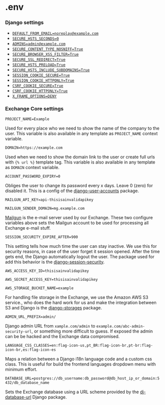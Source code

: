 # .env

### Django settings


- [`DEFAULT_FROM_EMAIL=noreplay@example.com`](https://docs.djangoproject.com/en/2.0/ref/settings/#std:setting-DEFAULT_FROM_EMAIL)
- [`SECURE_HSTS_SECONDS=0`](https://docs.djangoproject.com/en/2.0/ref/settings/#std:setting-SECURE_HSTS_SECONDS)
- [`ADMINS=admin@example.com`](https://docs.djangoproject.com/en/2.0/ref/settings/#adminshttps://docs.djangoproject.com/en/2.0/ref/settings/#admins)
- [`SECURE_CONTENT_TYPE_NOSNIFF=True`](https://docs.djangoproject.com/en/2.0/ref/settings/#secure-content-type-nosniff)
- [`SECURE_BROWSER_XSS_FILTER=True`](https://docs.djangoproject.com/en/2.0/ref/settings/#std:setting-SECURE_BROWSER_XSS_FILTER)
- [`SECURE_SSL_REDIRECT=True`](https://docs.djangoproject.com/en/2.0/ref/settings/#secure-ssl-redirect)
- [`SECURE_HSTS_PRELOAD=True`](https://docs.djangoproject.com/en/2.0/ref/settings/#secure-hsts-preload)
- [`SECURE_HSTS_INCLUDE_SUBDOMAINS=True`](https://docs.djangoproject.com/en/2.0/ref/settings/#secure-hsts-include-subdomains)
- [`SESSION_COOKIE_SECURE=True`](https://docs.djangoproject.com/en/2.0/ref/settings/#std:setting-SESSION_COOKIE_SECURE)
- [`SESSION_COOKIE_HTTPONLY=True`](https://docs.djangoproject.com/en/2.0/ref/settings/#session-cookie-httponly)
- [`CSRF_COOKIE_SECURE=True`](https://docs.djangoproject.com/en/2.0/ref/settings/#std:setting-CSRF_COOKIE_SECURE)
- [`CSRF_COOKIE_HTTPONLY=True`](https://docs.djangoproject.com/en/2.0/a/settings/#csrf-cookie-httponly)
- [`X_FRAME_OPTIONS=DENY`](https://docs.djangoproject.com/en/2.0/ref/settings/#x-frame-options)


### Exchange Core settings

`PROJECT_NAME=Example`

Used for every place who we need to show the name of the company to the user. This variable is also available in any template as `PROJECT_NAME` context variable.

`DOMAIN=https://example.com`

Used when we need to show the domain link to the user or create full urls with `{% url %}` template tag. This variable is also available in any template as `DOMAIN` context variable.

`ACCOUNT_PASSWORD_EXPIRY=0`

Obliges the user to change its password every x days. Leave 0 (zero) for disabled it. This is a config of the [django-user-accounts](http://django-user-accounts.readthedocs.io/en/latest/usage.html?highlight=ACCOUNT_PASSWORD_EXPIRY#enabling-password-expiration) package.

`MAILGUN_API_KEY=api-thisisainvalidapikey`

`MAILGUN_SENDER_DOMAIN=mg.example.com`

[Mailgun](https://www.mailgun.com/) is the e-mail server used by our Exchange. These two configure variables above sets the Mailgun account to be used for processing all Exchange e-mail stuff.


`SESSION_SECURITY_EXPIRE_AFTER=900`

This setting tells how much time the user can stay inactive. We use this for security reasons, in case of the user forget it session opened. After the time gets end, the Django automatically logout the user. The package used for add this behavior is the [django-session-security](http://django-session-security.readthedocs.io/en/latest/full.html?highlight=SESSION_SECURITY_EXPIRE_AFTER#module-session_security.settings).

`AWS_ACCESS_KEY_ID=thisisainvalidapikey`

`AWS_SECRET_ACCESS_KEY=thisisainvalidapikey` 

`AWS_STORAGE_BUCKET_NAME=example`

For handling file storage in the Exchange, we use the Amazon AWS S3 service., who does the hard work for us and make the integration between S3 and Django is the [django-storages](http://django-storages.readthedocs.io/en/latest/backends/amazon-S3.html) package.

`ADMIN_URL_PREFIX=admin/`

Django admin URL from `xample.com/admin` to `example.com/abc-admin-security-url`, or something more difficult to guess. If exposed the admin can be be hacked and the Exchange data compromised.


`LANGUAGE_CSS_CLASSES=en:flag-icon-us,pt_BR:flag-icon-br,pt-br:flag-icon-br,es:flag-icon-es`

Maps a relation between a Django i18n language code and a custom css class. This is useful for build the frontend languages dropdown menu with minimum effort.

`DATABASE_URL=postgres://db_username:db_password@db_host_ip_or_domain:5432/db_database_name`

Sets the Exchange database using a URL scheme provided by the [dj-database-url](https://github.com/kennethreitz/dj-database-url) Django package.
